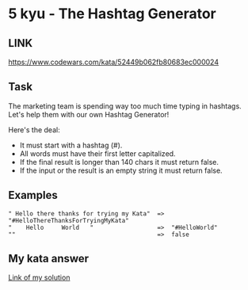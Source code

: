 # 5 kyu - The Hashtag Generator

## LINK
https://www.codewars.com/kata/52449b062fb80683ec000024

## Task
The marketing team is spending way too much time typing in hashtags.
Let's help them with our own Hashtag Generator!

Here's the deal:

- It must start with a hashtag (#).
- All words must have their first letter capitalized.
- If the final result is longer than 140 chars it must return false.
- If the input or the result is an empty string it must return false.
## Examples
```
" Hello there thanks for trying my Kata"  =>  "#HelloThereThanksForTryingMyKata"
"    Hello     World   "                  =>  "#HelloWorld"
""                                        =>  false
```

## My kata answer

[Link of my solution](https://www.codewars.com/kata/reviews/5b86545bb80ee00ca6000358/groups/6712cbfed95a64f4b69139c6)
